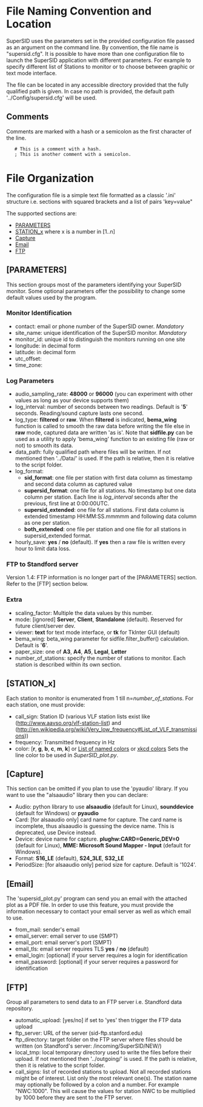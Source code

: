 # File Naming Convention and Location

SuperSID uses the parameters set in the provided configuration file passed as an
argument on the command line. By convention, the file name is "supersid.cfg". It
is possible to have more than one configuration file to launch the SuperSID
application with different parameters. For example to specify different list of
Stations to monitor or to choose between graphic or text mode interface.

The file can be located in any accessible directory provided that the fully
qualified path is given. In case no path is provided, the default path
'../Config/supersid.cfg' will be used.

## Comments

Comments are marked with a hash or a semicolon as the first character of the line.
```
   # This is a comment with a hash.
   ; This is another comment with a semicolon.
```

# File Organization

The configuration file is a simple text file formatted as a classic '.ini'
structure i.e. sections with squared brackets and a list of pairs 'key=value"

The supported sections are:

  * [PARAMETERS](#id-section1)
  * [STATION_x](#id-section2) where x is a number in [1..n]
  * [Capture](#id-section3)
  * [Email](#id-section4)
  * [FTP](#id-section5)

<div id='id-section1'/>

## [PARAMETERS]

This section groups most of the parameters identifying your SuperSID monitor.
Some optional parameters offer the possibility to change some default values
used by the program.

### Monitor Identification

  * contact: email or phone number of the SuperSID owner. *Mandatory*
  * site_name: unique identification of the SuperSID monitor. *Mandatory*
  * monitor_id: unique id to distinguish the monitors running on one site
  * longitude: in decimal form
  * latitude: in decimal form
  * utc_offset:
  * time_zone:

### Log Parameters

  * audio_sampling_rate: **48000** or **96000** (you can experiment with other
    values as long as your device supports them)
  * log_interval: number of seconds between two readings. Default is '**5**'
  seconds. Reading/sound capture lasts one second.
  * log_type: **filtered** or **raw**. When **filtered** is indicated, **bema_wing**
  function is called to smooth the raw data before writing the file else in **raw**
  mode, captured data are written 'as is'. Note that **sidfile.py** can be used
  as a utility to apply 'bema_wing' function to an existing file (raw or not)
  to smooth its data.
  * data_path: fully qualified path where files will be written. If not
  mentioned then '../Data/' is used. If the path is relative, then it is
  relative to the script folder.
  * log_format:
    - **sid_format**: one file per station with first data column as timestamp
    and second data column as captured value
    - **supersid_format**: one file for all stations. No timestamp but one data
    column per station. Each line is *log_interval* seconds after the previous,
    first line at 0:00:00UTC.
    - **supersid_extended**: one file for all stations. First data column is
    extended timestamp HH:MM:SS.mmmmm and following data column as one per
    station.
    - **both_extended**: one file per station and one file for all stations in
    supersid_extended format.
  * hourly_save: **yes** / **no** (default). If **yes** then a raw file is
  written every hour to limit data loss.

### FTP to Standford server

Version 1.4: FTP information is no longer part of the [PARAMETERS] section.
Refer to the [FTP] section below.

### Extra

  * scaling_factor: Multiple the data values by this number.
  * mode: [ignored] **Server**, **Client**, **Standalone** (default). Reserved
  for future client/server dev.
  * viewer: **text** for text mode interface, or **tk** for TkInter GUI (default)
  * bema_wing: beta_wing parameter for sidfile.filter_buffer() calculation.
  Default is '**6**'.
  * paper_size: one of **A3**, **A4**, **A5**, **Legal**, **Letter**
  * number_of_stations: specify the number of stations to monitor. Each station
  is described within its own section.

<div id='id-section2'/>

## [STATION_x]

Each station to monitor is enumerated from 1 till n=*number_of_stations*. For
each station, one must provide:

  * call_sign: Station ID (various VLF station lists exist like
  (http://www.aavso.org/vlf-station-list) and
  (http://en.wikipedia.org/wiki/Very_low_frequency#List_of_VLF_transmissions))
  * frequency: Transmitted frequency in Hz
  * color: [**r**, **g**, **b**, **c**, **m**, **k**] or
  [List of named colors](https://matplotlib.org/stable/gallery/color/named_colors.html) or
  [xkcd colors](https://matplotlib.org/stable/tutorials/colors/colors.html#xkcd-colors)
  Sets the line color to be used in *SuperSID_plot.py*.

<div id='id-section3'/>

## [Capture]

This section can be omitted if you plan to use the 'pyaudio' library. If you
want to use the "alsaaudio" library then you can declare:

  * Audio: python library to use **alsaaudio** (default for Linux), **sounddevice**
  (default for Windows) or **pyaudio**
  * Card: [for alsaaudio only] card name for capture. The card name is incomplete,
  thus alsaaudio is guessing the device name. This is deprecated, use Device instead.
  * Device: device name for capture. **plughw:CARD=Generic,DEV=0** (default for
    Linux), **MME: Microsoft Sound Mapper - Input** (default for Windows).
  * Format: **S16_LE** (default), **S24_3LE**, **S32_LE**
  * PeriodSize: [for alsaaudio only] period size for capture. Default is '1024'.

<div id='id-section4'/>

## [Email]

The 'supersid_plot.py' program can send you an email with the attached plot as a
PDF file. In order to use this feature, you must provide the information
necessary to contact your email server as well as which email to use.

  * from_mail: sender's email
  * email_server: email server to use (SMPT)
  * email_port: email server's port (SMPT)
  * email_tls: email server requires TLS **yes** / **no** (default)
  * email_login: [optional] if your server requires a login for identification
  * email_password: [optional] if your server requires a password for identification

<div id='id-section5'/>

## [FTP]

Group all parameters to send data to an FTP server i.e. Standford data
repository.

  * automatic_upload: [yes/no] if set to 'yes' then trigger the FTP data upload
  * ftp_server: URL of the server (sid-ftp.stanford.edu)
  * ftp_directory: target folder on the FTP server where files should be written
  (on Standford's server: /incoming/SuperSID/NEW/)
  * local_tmp: local temporary directory used to write the files before their
  upload. If not mentioned then '../outgoing/' is used. If the path is relative,
  then it is relative to the script folder.
  * call_signs: list of recorded stations to upload. Not all recorded stations
  might be of interest. List only the most relevant one(s). The station name may optionally be followed by a colon and a number. For example "NWC:1000". This
  will cause the values for station NWC to be multiplied by 1000 before they are
  sent to the FTP server.

